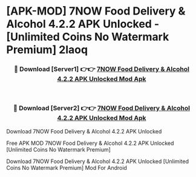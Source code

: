 # [APK-MOD] 7NOW  Food Delivery & Alcohol 4.2.2 APK Unlocked - [Unlimited Coins No Watermark Premium] 2laoq



<div align="center">
<h3>🔴 Download [Server1] 👉👉 <a href="https://momento.my/?title=7NOW__Food_Delivery_&_Alcohol_4.2.2_APK_Unlocked">7NOW  Food Delivery & Alcohol 4.2.2 APK Unlocked Mod Apk</a></h3><br>

<h3>🔴 Download [Server2] 👉👉 <a href="https://momento.my/?title=7NOW__Food_Delivery_&_Alcohol_4.2.2_APK_Unlocked">7NOW  Food Delivery & Alcohol 4.2.2 APK Unlocked Mod Apk</a></h3>
</div>



Download 7NOW  Food Delivery & Alcohol 4.2.2 APK Unlocked 

Free APK MOD 7NOW  Food Delivery & Alcohol 4.2.2 APK Unlocked [Unlimited Coins No Watermark Premium]

Download 7NOW  Food Delivery & Alcohol 4.2.2 APK Unlocked [Unlimited Coins No Watermark Premium] Mod For Android
